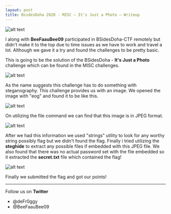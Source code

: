 ```yaml
---
layout: post
title: BsidesDoha 2020 - MISC — It's Just a Photo — Writeup
---
```

![alt text](https://raw.githubusercontent.com/deFr0ggy/deFr0ggy.github.io/master/images/Its-Just-a-Photo/logo.png)

I along with **BeeFaauBee09** participated in BSidesDoha-CTF remotely but didn't make it to the top due to time issues as we have to work and travel a lot. Although we gave it a try and found the challenges to be pretty basic. 

This is going to be the solution of the BSidesDoha - **It's Just a Photo** challenge which can be found in the MISC challenges. 

![alt text](https://raw.githubusercontent.com/deFr0ggy/deFr0ggy.github.io/master/images/Its-Just-a-Photo/main.png)

As the name suggests this challenge has to do something with steganography. This challenge provides us with an image. We opened the image with "eog" and found it to be like this.

![alt text](https://raw.githubusercontent.com/deFr0ggy/deFr0ggy.github.io/master/images/Its-Just-a-Photo/img1.png)

On utilizing the file command we can find that this image is in JPEG format.

![alt text](https://raw.githubusercontent.com/deFr0ggy/deFr0ggy.github.io/master/images/Its-Just-a-Photo/img2.png)

After we had this information we used "strings" utility to look for any worthy string possibly flag but we didn't found the flag. Finally i tried utilizing the **steghide** to extract any possible files if embedded with this JPEG file. We also found that there was no actual password set with the file embedded so it extracted the **secret.txt** file which contained the flag!

![alt text](https://raw.githubusercontent.com/deFr0ggy/deFr0ggy.github.io/master/images/Its-Just-a-Photo/img3.png)

Finally we submitted the flag and got our points! 

***
Follow us on **Twitter**
- @deFr0ggy
- @BeeFaauBee09



